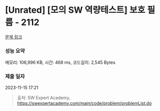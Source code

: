 # [Unrated] [모의 SW 역량테스트] 보호 필름 - 2112 

[문제 링크](https://swexpertacademy.com/main/code/problem/problemDetail.do?contestProbId=AV5V1SYKAaUDFAWu) 

### 성능 요약

메모리: 106,996 KB, 시간: 468 ms, 코드길이: 2,545 Bytes

### 제출 일자

2023-11-15 17:21



> 출처: SW Expert Academy, https://swexpertacademy.com/main/code/problem/problemList.do
